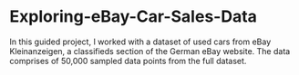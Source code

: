 # Exploring-eBay-Car-Sales-Data
In this guided project, I worked with a dataset of used cars from eBay Kleinanzeigen, a classifieds section of the German eBay website. The data comprises of 50,000 sampled data points from the full dataset.
